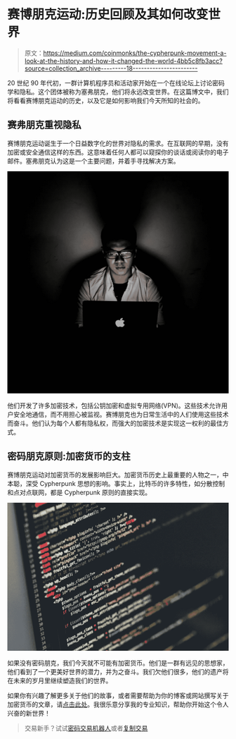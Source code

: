 # 赛博朋克运动:历史回顾及其如何改变世界

> 原文：<https://medium.com/coinmonks/the-cypherpunk-movement-a-look-at-the-history-and-how-it-changed-the-world-4bb5c8fb3acc?source=collection_archive---------18----------------------->

20 世纪 90 年代初，一群计算机程序员和活动家开始在一个在线论坛上讨论密码学和隐私。这个团体被称为塞弗朋克，他们将永远改变世界。在这篇博文中，我们将看看赛博朋克运动的历史，以及它是如何影响我们今天所知的社会的。

## 赛弗朋克重视隐私

赛博朋克运动诞生于一个日益数字化的世界对隐私的需求。在互联网的早期，没有加密或安全通信这样的东西。这意味着任何人都可以窥探你的谈话或阅读你的电子邮件。塞弗朋克认为这是一个主要问题，并着手寻找解决方案。

![](img/983b3ae4429e43b1c3cb111efe369af0.png)

他们开发了许多加密技术，包括公钥加密和虚拟专用网络(VPN)。这些技术允许用户安全地通信，而不用担心被监视。赛博朋克也为日常生活中的人们使用这些技术而奋斗。他们认为每个人都有隐私权，而强大的加密技术是实现这一权利的最佳方式。

## 密码朋克原则:加密货币的支柱

赛博朋克运动对加密货币的发展影响巨大。加密货币历史上最重要的人物之一，中本聪，深受 Cypherpunk 思想的影响。事实上，比特币的许多特性，如分散控制和点对点联网，都是 Cypherpunk 原则的直接实现。

![](img/b572f4613a3cf62a9f26081c0bfb7191.png)

如果没有密码朋克，我们今天就不可能有加密货币。他们是一群有远见的思想家，他们看到了一个更美好世界的潜力，并为之奋斗。我们欠他们很多，他们的遗产将在未来的岁月里继续塑造我们的世界。

如果你有兴趣了解更多关于他们的故事，或者需要帮助为你的博客或网站撰写关于加密货币的文章，请[点击此处](https://www.fiverr.com/share/V0YQde)。我很乐意分享我的专业知识，帮助你开始这个令人兴奋的新世界！

> 交易新手？试试[密码交易机器人](/coinmonks/crypto-trading-bot-c2ffce8acb2a)或者[复制交易](/coinmonks/top-10-crypto-copy-trading-platforms-for-beginners-d0c37c7d698c)